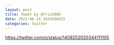 ```yaml
--- 
layout: post 
title: Tweet by @Friz5000 
date: 2021-06-24 1624588425 
categories: twitter 
--- 
```

https://twitter.com/o/status/1408252020344111105